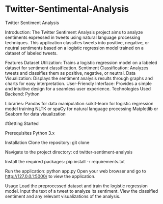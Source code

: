 # Twitter-Sentimental-Analysis
Twitter Sentiment Analysis

Introduction:
The Twitter Sentiment Analysis project aims to analyze sentiments expressed in tweets using natural language processing techniques. This application classifies tweets into positive, negative, or neutral sentiments based on a logistic regression model trained on a dataset of labeled tweets.

Features
Dataset Utilization: Trains a logistic regression model on a labeled dataset for sentiment classification.
Sentiment Classification: Analyzes tweets and classifies them as positive, negative, or neutral.
Data Visualization: Displays the sentiment analysis results through graphs and charts for easy interpretation.
User-Friendly Interface: Provides a simple and intuitive design for a seamless user experience.
Technologies Used
Backend: Python

Libraries:
Pandas for data manipulation
scikit-learn for logistic regression model training
NLTK or spaCy for natural language processing
Matplotlib or Seaborn for data visualization

#Getting Started

Prerequisites
Python 3.x

Installation
Clone the repository:
git clone <repository-url>

Navigate to the project directory:
cd twitter-sentiment-analysis

Install the required packages:
pip install -r requirements.txt

Run the application:
python app.py
Open your web browser and go to http://127.0.0.1:5000/ to view the application.

Usage
Load the preprocessed dataset and train the logistic regression model.
Input the text of a tweet to analyze its sentiment.
View the classified sentiment and any relevant visualizations of the analysis.
